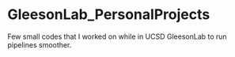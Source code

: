 # GleesonLab_PersonalProjects
Few small codes that I worked on while in UCSD GleesonLab to run pipelines smoother.
